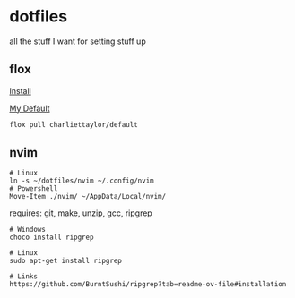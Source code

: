 # dotfiles

all the stuff I want for setting stuff up

## flox
[Install](https://flox.dev/docs/install-flox/)

[My Default](https://hub.flox.dev/charliettaylor/default)
```bash
flox pull charliettaylor/default
```

## nvim

```
# Linux
ln -s ~/dotfiles/nvim ~/.config/nvim
# Powershell
Move-Item ./nvim/ ~/AppData/Local/nvim/
```

requires: git, make, unzip, gcc, ripgrep

```
# Windows
choco install ripgrep

# Linux
sudo apt-get install ripgrep

# Links
https://github.com/BurntSushi/ripgrep?tab=readme-ov-file#installation
```
